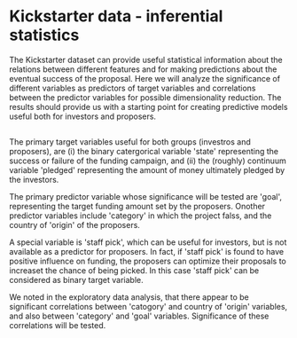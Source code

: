 # Kickstarter data - inferential statistics

The Kickstarter dataset can provide useful statistical information about the relations between different features 
and for making predictions about the eventual success of the proposal.
Here we will analyze the significance of different variables as predictors of target variables and correlations between the predictor variables
for possible dimensionality reduction. The results should provide us with a
starting point for creating predictive models useful both for investors and proposers.

## 
The primary target variables useful for both groups (investros and proposers), are (i) the binary catergorical variable 'state'
representing the success or failure of the funding campaign, and (ii) the (roughly) continuum variable 'pledged' representing
the amount of money ultimately pledged by the investors.

The primary predictor variable whose significance will be tested are 'goal', representing the target funding amount set by the proposers.
Onother predictor variables include 'category' in which the project falss, and the country of 'origin' of the proposers.

A special variable is 'staff pick', which can be useful for investors, but is not available as a predictor for proposers. In fact, if 'staff pick' is found to have positive influence on funding, the proposers can optimize their proposals to increaset the chance of being picked. In this case 'staff pick' can be considered as binary target variable.

We noted in the exploratory data analysis, that there appear to be significant
correlations between 'catogory' and country of 'origin' variables, and also
between 'category' and 'goal' variables. Significance of these correlations
will be tested.
